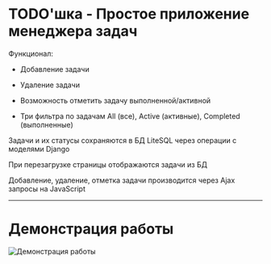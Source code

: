# TODO'шка - Простое приложение менеджера задач

Функционал: 

- Добавление задачи 

- Удаление задачи 

- Возможность отметить задачу выполненной/активной 

- Три фильтра по задачам All (все), Active (активные), Completed (выполненные) 

Задачи и их статусы сохраняются в БД LiteSQL через операции с моделями Django 

При перезагрузке страницы отображаются задачи из БД

Добавление, удаление, отметка задачи производится через Ajax запросы на JavaScript 

---
# Демонстрация работы

![Демонстрация работы](./src/assests/TODO.gif "Демонстрация работы")
